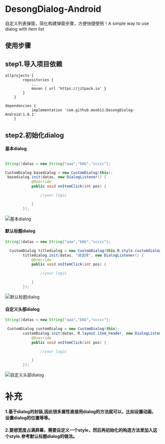 # DesongDialog-Android
自定义列表弹窗，简化构建弹窗步骤，方便快捷使用！A simple way to use dialog with item list


## 使用步骤
## step1.导入项目依赖
```
allprojects {
		repositories {
			...
			maven { url 'https://jitpack.io' }
		}
	}
```
```
dependencies {
	        implementation 'com.github.moo611:DesongDialog-Android:1.0.1'
	}
```
## step2.初始化dialog

#### 基本dialog
```java

String[]datas = new String{"aaa","bbb","ccccc"};

CustomDialog basedialog = new CustomDialog(this);
 basedialog.init(datas, new DialogListener() {
            @Override
            public void onItemClick(int pos) {

                //your logic

            }
        });
```
![基本dialog](https://github.com/moo611/DesongDialog-Android/blob/master/app/1%20(1).jpg "基本dialog")


#### 默认标题dialog
```java
String[]datas = new String{"aaa","bbb","ccccc"};

  CustomDialog titledialog = new CustomDialog(this,R.style.customdialog);
        titledialog.init(datas, "请选择", new DialogListener() {
            @Override
            public void onItemClick(int pos) {

                //your logic

            }
        });
```

![默认标题dialog](https://github.com/moo611/DesongDialog-Android/blob/master/app/2%20(1).jpg "默认标题dialog")
#### 自定义头部dialog
```java
String[]datas = new String{"aaa","bbb","ccccc"};

 CustomDialog customDialog = new CustomDialog(this);
        customDialog.init(datas, R.layout.item_header, new DialogListener() {
            @Override
            public void onItemClick(int pos) {

                //your logic

            }
        });
```
![自定义头部dialog](https://github.com/moo611/DesongDialog-Android/blob/master/app/3%20(1).jpg "自定义头部dialog")

# 补充
#### 1.基于dialog的封装,因此很多属性直接用dialog的方法就可以，比如设置动画，设置dialog的位置等等。
#### 2.要想宽度占满屏幕，需要自定义一个style，然后再初始化的构造方法里加入这个style.参考默认标题dialog的做法。
